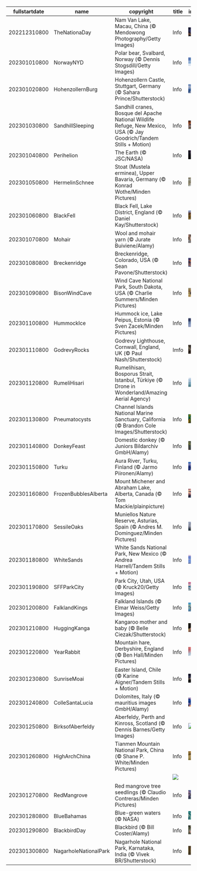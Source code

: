 |fullstartdate|name|copyright|title|image|
|--|--|--|--|--|
202212310800|TheNationaDay|Nam Van Lake, Macau, China (© Mendowong Photography/Getty Images)|Info|![](/en-AU/2023/01/202212310800TheNationaDay.jpg)|
202301010800|NorwayNYD|Polar bear, Svalbard, Norway (© Dennis Stogsdill/Getty Images)|Info|![](/en-AU/2023/01/202301010800NorwayNYD.jpg)|
202301020800|HohenzollernBurg|Hohenzollern Castle, Stuttgart, Germany (© Sahara Prince/Shutterstock)|Info|![](/en-AU/2023/01/202301020800HohenzollernBurg.jpg)|
202301030800|SandhillSleeping|Sandhill cranes, Bosque del Apache National Wildlife Refuge, New Mexico, USA (© Jay Goodrich/Tandem Stills + Motion)|Info|![](/en-AU/2023/01/202301030800SandhillSleeping.jpg)|
202301040800|Perihelion|The Earth (© JSC/NASA)|Info|![](/en-AU/2023/01/202301040800Perihelion.jpg)|
202301050800|HermelinSchnee|Stoat (Mustela erminea), Upper Bavaria, Germany (© Konrad Wothe/Minden Pictures)|Info|![](/en-AU/2023/01/202301050800HermelinSchnee.jpg)|
202301060800|BlackFell|Black Fell, Lake District, England (© Daniel Kay/Shutterstock)|Info|![](/en-AU/2023/01/202301060800BlackFell.jpg)|
202301070800|Mohair|Wool and mohair yarn (© Jurate Buiviene/Alamy)|Info|![](/en-AU/2023/01/202301070800Mohair.jpg)|
202301080800|Breckenridge|Breckenridge, Colorado, USA (© Sean Pavone/Shutterstock)|Info|![](/en-AU/2023/01/202301080800Breckenridge.jpg)|
202301090800|BisonWindCave|Wind Cave National Park, South Dakota, USA (© Charlie Summers/Minden Pictures)|Info|![](/en-AU/2023/01/202301090800BisonWindCave.jpg)|
202301100800|HummockIce|Hummock ice, Lake Peipus, Estonia (© Sven Zacek/Minden Pictures)|Info|![](/en-AU/2023/01/202301100800HummockIce.jpg)|
202301110800|GodrevyRocks|Godrevy Lighthouse, Cornwall, England, UK (© Paul Nash/Shutterstock)|Imfo|![](/en-AU/2023/01/202301110800GodrevyRocks.jpg)|
202301120800|RumeliHisari|Rumelihisarı, Bosporus Strait, Istanbul, Türkiye (© Drone in Wonderland/Amazing Aerial Agency)|Info|![](/en-AU/2023/01/202301120800RumeliHisari.jpg)|
202301130800|Pneumatocysts|Channel Islands National Marine Sanctuary, California (© Brandon Cole Images/Shutterstock)|Info|![](/en-AU/2023/01/202301130800Pneumatocysts.jpg)|
202301140800|DonkeyFeast|Domestic donkey (© Juniors Bildarchiv GmbH/Alamy)|Info|![](/en-AU/2023/01/202301140800DonkeyFeast.jpg)|
202301150800|Turku|Aura River, Turku, Finland (© Jarmo Piironen/Alamy)|Info|![](/en-AU/2023/01/202301150800Turku.jpg)|
202301160800|FrozenBubblesAlberta|Mount Michener and Abraham Lake, Alberta, Canada (© Tom Mackie/plainpicture)|Info|![](/en-AU/2023/01/202301160800FrozenBubblesAlberta.jpg)|
202301170800|SessileOaks|Muniellos Nature Reserve, Asturias, Spain (© Andres M. Dominguez/Minden Pictures)|Info|![](/en-AU/2023/01/202301170800SessileOaks.jpg)|
202301180800|WhiteSands|White Sands National Park, New Mexico (© Andrea Harrell/Tandem Stills + Motion)|Info|![](/en-AU/2023/01/202301180800WhiteSands.jpg)|
202301190800|SFFParkCity|Park City, Utah, USA (© Kruck20/Getty Images)|Info|![](/en-AU/2023/01/202301190800SFFParkCity.jpg)|
202301200800|FalklandKings|Falkland Islands (© Elmar Weiss/Getty Images)|Info|![](/en-AU/2023/01/202301200800FalklandKings.jpg)|
202301210800|HuggingKanga|Kangaroo mother and baby (© Belle Ciezak/Shutterstock)|Info|![](/en-AU/2023/01/202301210800HuggingKanga.jpg)|
202301220800|YearRabbit|Mountain hare, Derbyshire, England (© Ben Hall/Minden Pictures)|Info|![](/en-AU/2023/01/202301220800YearRabbit.jpg)|
202301230800|SunriseMoai|Easter Island, Chile (© Karine Aigner/Tandem Stills + Motion)|Info|![](/en-AU/2023/01/202301230800SunriseMoai.jpg)|
202301240800|ColleSantaLucia|Dolomites, Italy (© mauritius images GmbH/Alamy)|Info|![](/en-AU/2023/01/202301240800ColleSantaLucia.jpg)|
202301250800|BirksofAberfeldy|Aberfeldy, Perth and Kinross, Scotland (© Dennis Barnes/Getty Images)|Info|![](/en-AU/2023/01/202301250800BirksofAberfeldy.jpg)|
202301260800|HighArchChina|Tianmen Mountain National Park, China (© Shane P. White/Minden Pictures)|Info|![](/en-AU/2023/01/202301260800HighArchChina.jpg)|
||||![](/en-AU/2023/01/.jpg)|
202301270800|RedMangrove|Red mangrove tree seedlings (© Claudio Contreras/Minden Pictures)|Info|![](/en-AU/2023/01/202301270800RedMangrove.jpg)|
202301280800|BlueBahamas|Blue-green waters (© NASA)|Info|![](/en-AU/2023/01/202301280800BlueBahamas.jpg)|
202301290800|BlackbirdDay|Blackbird (© Bill Coster/Alamy)|Info|![](/en-AU/2023/01/202301290800BlackbirdDay.jpg)|
202301300800|NagarholeNationalPark|Nagarhole National Park, Karnataka, India (© Vivek BR/Shutterstock)|Info|![](/en-AU/2023/01/202301300800NagarholeNationalPark.jpg)|
